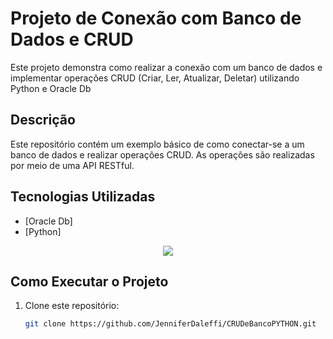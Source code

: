 # Projeto de Conexão com Banco de Dados e CRUD

Este projeto demonstra como realizar a conexão com um banco de dados e implementar operações CRUD (Criar, Ler, Atualizar, Deletar) utilizando Python e Oracle Db

## Descrição

Este repositório contém um exemplo básico de como conectar-se a um banco de dados e realizar operações CRUD. As operações são realizadas por meio de uma API RESTful.

## Tecnologias Utilizadas

- [Oracle Db]
- [Python]

<p align="center"><img src="https://img.icons8.com/?size=100&id=13441&format=png&color=000000"/></p>

## Como Executar o Projeto

1. Clone este repositório:
   ```bash
   git clone https://github.com/JenniferDaleffi/CRUDeBancoPYTHON.git
